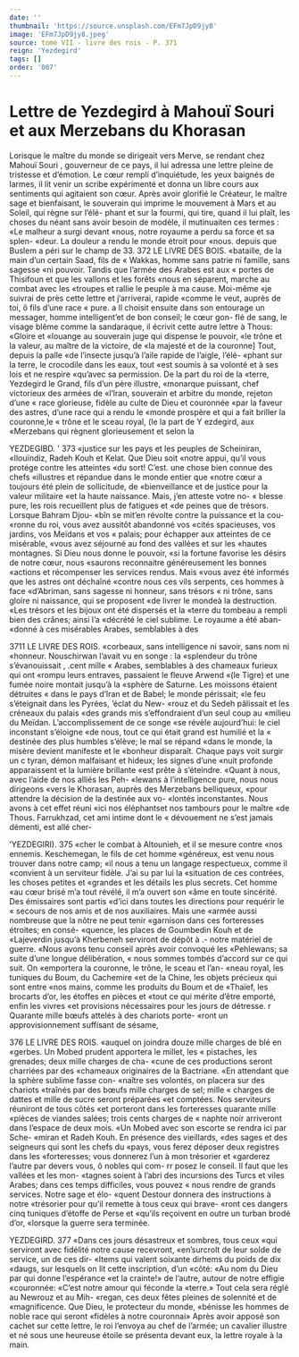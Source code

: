 ```yaml
---
date: ''
thumbnail: 'https://source.unsplash.com/EFm7JpD9jy8'
image: 'EFm7JpD9jy8.jpeg'
source: tome VII - livre des rois - P. 371
reign: 'Yezdegird'
tags: []
order: '007'
---
```


# Lettre de Yezdegird à Mahouï Souri et aux Merzebans du Khorasan

Lorisque le maître du monde se dirigeait vers
Merve, se rendant chez Mahouï Souri , gouverneur de
ce pays, il lui adressa une lettre pleine de tristesse et d’émotion. Le cœur rempli d’inquiétude, les yeux
baignés de larmes, il lit venir un scribe expérimenté
et donna un libre cours aux sentiments qui agitaient son cœur. Après avoir glorifié le Créateur, le maître
sage et bienfaisant, le souverain qui imprime le mouvement à Mars et au Soleil, qui règne sur l’élé-
phant et sur la fourmi, qui tire, quand il lui plaît, les choses du néant sans avoir besoin de modèle, il mutinuaiten ces termes : «Le malheur a surgi devant «nous, notre royaume a perdu sa force et sa splen- «deur. La douleur a rendu le monde étroit pour «nous. depuis que Buslem a péri sur le champ de 33.
372 LE LIVRE DES BOIS.
«bataille, de la main d’un certain Saad, fils de
« Wakkas, homme sans patrie ni famille, sans sagesse «ni pouvoir. Tandis que l’armée des Arabes est aux
« portes de Thisifoun et que les vallons et les forêts «nous en séparent, marche au combat avec les «troupes et rallie le peuple à ma cause. Moi-même «je suivrai de près cette lettre et j’arriverai, rapide «comme le veut, auprès de toi, ô fils d’une race
« pure. a
Il choisit ensuite dans son entourage un messager, homme intelligent’et de bon conseil; le cœur gon-
flé de sang, le visage blême comme la sandaraque,
il écrivit cette autre lettre à Thous: «Gloire et «louange au souverain juge qui dispense le pouvoir, «le trône et la valeur, au maître de la victoire, de
«la majesté et de la couronne] Tout, depuis la palle «de l’insecte jusqu’à l’aile rapide de l’aigle, l’élé-
«phant sur la terre, le crocodile dans les eaux, tout «est soumis à sa volonté et à ses lois et ne respire «qu’avec sa permission. De la part du roi de la «terre, Yezdegird le Grand, fils d’un père illustre, «monarque puissant, chef victorieux des armées de «l’lran, souverain et arbitre du monde, rejeton d’une
« race glorieuse, fidèle au culte de Dieu et couronnée «par la faveur des astres, d’une race qui a rendu le «monde prospère et qui a fait briller la couronne,le « trône et le sceau royal, (le la part de Y ezdegird, aux «Merzebans qui règnent glorieusement et selon la

YEZDEGIBD. ’ 373 «justice sur les pays et les peuples de Scheiniran,
«Ilouïndiz, Radeh Kouh et Kelat. Que Dieu soit «notre appui, qu’il vous protége contre les atteintes
«du sort! C’est. une chose bien connue des chefs «illustres et répandue dans le monde entier que «notre cœur a toujours été plein de sollicitude, de «bienveillance et de justice pour la valeur militaire «et la haute naissance. Mais, j’en atteste votre no-
« blesse pure, les rois recueillent plus de fatigues et «de peines que de trésors. Lorsque Bahram Djou- «bîn se mit’en révolte contre la puissance et la cou-
«ronne du roi, vous avez aussitôt abandonné vos «cités spacieuses, vos jardins, vos Meïdans et vos
« palais; pour échapper aux atteintes de ce misérable, «vous avez séjourné au fond des vallées et sur les «hautes montagnes. Si Dieu nous donne le pouvoir, «si la fortune favorise les désirs de notre cœur, nous «saurons reconnaitre généreusement les bonnes «actions et récompenser les services rendus. Mais «vous avez été informés que les astres ont déchaîné
«contre nous ces vils serpents, ces hommes à face «d’Abriman, sans sagesse ni honneur, sans trésors
« ni trône, sans gloire ni naissance, qui se proposent «de livrer le mondeà la destruction.
«Les trésors et les bijoux ont été dispersés et la «terre du tombeau a rempli bien des crânes; ainsi l’a «décrété le ciel sublime. Le royaume a été aban- «donné à ces misérables Arabes, semblables à des

3711 LE LIVRE DES ROIS.
«corbeaux, sans intelligence ni savoir, sans nom ni
«honneur. Nouschirwan l’avait vu en songe : la
«splendeur du trône s’évanouissait , .cent mille
« Arabes, semblables à des chameaux furieux qui ont
«rompu leurs entraves, passaient le fleuve Arwend
«(le Tigre) et une fumée noire montait jusqu’à la
«sphère de Saturne. Les moissons étaient détruites
« dans le pays d’lran et de Babel; le monde périssait;
«le feu s’éteignait dans les Pyrées, ’éclat du New-
«rouz et du Sedeh pâlissait et les créneaux du palais
«des grands mis s’effondraient d’un seul coup au
«milieu du Meïdan. L’accomplissement de ce songe
«se révèle aujourd’hui: le ciel inconstant s’éloigne
«de nous, tout ce qui était grand est humilié et la
« destinée des plus humbles s’élève; le mal se répand
«dans le monde, la misère devient manifeste et le
«bonheur disparaît. Chaque pays voit surgir un
c tyran, démon malfaisant et hideux; les signes d’une
«nuit profonde apparaissent et la lumière brillante «est prête à s’éteindre.
«Quant à nous, avec l’aide de nos alliés les Peh- «lewans à l’intelligence pure, nous nous dirigeons «vers le Khorasan, auprès des Merzebans belliqueux, «pour attendre la décision de la destinée aux vo- «lontés inconstantes. Nous avons à cet effet réuni
«ici nos éléphantset nos tambours pour le maître
«de Thous. Farrukhzad, cet ami intime dont le « dévouement ne s’est jamais démenti, est allé cher-

’YEZDEGIRI). 375 «cher le combat à Altounieh, et il se mesure contre
«nos ennemis. Keschemegan, le fils de cet homme «généreux, est venu nous trouver dans notre camp;
«il nous a tenu un langage respectueux, comme il «convient à un serviteur fidèle. J’ai su par lui la «situation de ces contrées, les choses petites et «grandes et les détails les plus secrets. Cet homme «au cœur brisé m’a tout révélé, il m’a ouvert son
«âme en toute sincérité. Des émissaires sont partis
«d’ici dans toutes les directions pour requérir le
« secours de nos amis et de nos auxiliaires. Mais une
«armée aussi nombreuse que la nôtre ne peut tenir
«garnison dans ces forteresses étroites; en consé-
«quence, les places de Goumbedin Kouh et de «Lajeverdin jusqu’à Kherbeneh serviront de dépôt à
.- notre matériel de guerre.
«Nous avons tenu conseil après avoir convoqué les
«Pehlewans; sa suite d’une longue délibération,
« nous sommes tombés d’accord sur ce qui suit. On
«emportera la couronne, le trône, le sceau et l’an-
«neau royal, les tuniques du Boum, du Cachemire
«et de la Chine, les objets précieux qui sont entre
«nos mains, comme les produits du Boum et de «Thaïef, les brocarts d’or, les étoffes en pièces et
«tout ce qui mérite d’être emporté, enfin les vivres
«et provisions nécessaires pour les jours de détresse.
r Quarante mille bœufs attelés à des chariots porte- «ront un approvisionnement suffisant de sésame,

376 LE LIVRE DES ROIS.
«auquel on joindra douze mille charges de blé en «gerbes. Un Mobed prudent apportera le millet, les « pistaches, les grenades; deux mille charges de cha- «cune de ces productions seront charriées par des «chameaux originaires de la Bactriane.
«En attendant que la sphère sublime fasse con- «naître ses volontés, on placera sur des chariots «traînés par des bœufs mille charges de sel; mille
« charges de dattes et mille de sucre seront préparées «et comptées. Nos serviteurs réuniront de tous côtés
«et porteront dans les forteresses quarante mille «pièces de viandes salées; trois cents charges de
« naphte noir arriveront dans l’espace de deux mois. «Un Mobed avec son escorte se rendra ici par Sche- «miran et Radeh Kouh. En présence des vieillards, «des sages et des seigneurs qui sont les chefs du «pays, vous ferez déposer deux registres dans les «forteresses; vous donnerez l’un à mon trésorier et «garderez l’autre par devers vous, ô nobles qui com-
rr posez le conseil. Il faut que les vallées et les mon- «tagnes soient à l’abri des incursions des Turcs et
viles Arabes; dans ces temps difficiles, vous pouvez « nous rendre de grands services. Notre sage et élo- «quent Destour donnera des instructions à notre «trésorier pour qu’il remette à tous ceux qui brave-
«ront ces dangers cinq tuniques d’étoffe de Perse et «qu’ils reçoivent en outre un turban brodé d’or, «lorsque la guerre sera terminée.

YEZDEGIRD. 377 «Dans ces jours désastreux et sombres, tous ceux
«qui serviront avec fidélité notre cause recevront, «en’surcrolt de leur solde de service, un de ces dir- «Items qui valent soixante dirhems du poids de dix «daugs, sur lesquels on lit cette inscription, d’un «côté: «Au nom du Dieu par qui donne l’espérance
«et la crainte!» de l’autre, autour de notre effigie «couronnée: «C’est notre amour qui féconde la
«terre.» Tout cela sera réglé au Newrouz et au Mih- «regan, ces deux fêtes pleines de solennité et de «magnificence. Que Dieu, le protecteur du monde, «bénisse les hommes de noble race qui seront «fidèles à notre couronnai»
Après avoir apposé son cachet sur cette lettre, le roi l’envoya au chef de l’armée; un cavalier illustre
et né sous une heureuse étoile se présenta devant eux, la lettre royale à la main.
